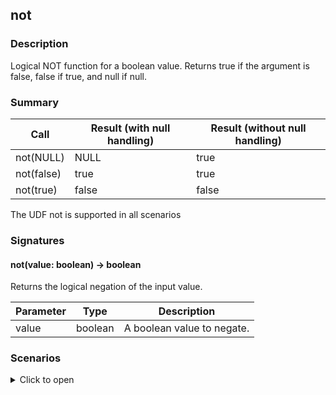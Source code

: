 <!--
  ~ Licensed to the Apache Software Foundation (ASF) under one
  ~ or more contributor license agreements.  See the NOTICE file
  ~ distributed with this work for additional information
  ~ regarding copyright ownership.  The ASF licenses this file
  ~ to you under the Apache License, Version 2.0 (the
  ~ "License"); you may not use this file except in compliance
  ~ with the License.  You may obtain a copy of the License at
  ~
  ~   http://www.apache.org/licenses/LICENSE-2.0
  ~
  ~ Unless required by applicable law or agreed to in writing,
  ~ software distributed under the License is distributed on an
  ~ "AS IS" BASIS, WITHOUT WARRANTIES OR CONDITIONS OF ANY
  ~ KIND, either express or implied.  See the License for the
  ~ specific language governing permissions and limitations
  ~ under the License.
  -->

## not

### Description

Logical NOT function for a boolean value. Returns true if the argument is false, false if true, and null if null.
### Summary

|Call | Result (with null handling) | Result (without null handling)
|-----|-----------------------------|------------------------------|
| not(NULL) | NULL | true |
| not(false) | true | true |
| not(true) | false | false |

The UDF not is supported in all scenarios

### Signatures

#### not(value: boolean) -> boolean

Returns the logical negation of the input value.

| Parameter | Type | Description |
|-----------|------|-------------|
| value | boolean | A boolean value to negate. |
### Scenarios

<details>

<summary>Click to open</summary>

#### Ingestion time transformer


| Signature | Call | Expected result | Actual result | Comparison or Error |
|-----------|------|-----------------|---------------|---------------------|
| (value: boolean) -> boolean |not(NULL) |NULL |NULL |EQUAL |
| (value: boolean) -> boolean |not(false) |true |true |EQUAL |
| (value: boolean) -> boolean |not(true) |false |false |EQUAL |

#### MSE intermediate stage (with null handling)


| Signature | Call | Expected result | Actual result | Comparison or Error |
|-----------|------|-----------------|---------------|---------------------|
| (value: boolean) -> boolean |not(NULL) |NULL |NULL |EQUAL |
| (value: boolean) -> boolean |not(false) |true |true |EQUAL |
| (value: boolean) -> boolean |not(true) |false |false |EQUAL |

#### MSE intermediate stage (without null handling)


| Signature | Call | Expected result | Actual result | Comparison or Error |
|-----------|------|-----------------|---------------|---------------------|
| (value: boolean) -> boolean |not(NULL) |true |true |EQUAL |
| (value: boolean) -> boolean |not(false) |true |true |EQUAL |
| (value: boolean) -> boolean |not(true) |false |false |EQUAL |

#### SSE predicate (with null handling)


| Signature | Call | Expected result | Actual result | Comparison or Error |
|-----------|------|-----------------|---------------|---------------------|
| (value: boolean) -> boolean |not(NULL) |true |true |EQUAL |
| (value: boolean) -> boolean |not(false) |true |true |EQUAL |
| (value: boolean) -> boolean |not(true) |true |true |EQUAL |

#### SSE predicate (without null handling)


| Signature | Call | Expected result | Actual result | Comparison or Error |
|-----------|------|-----------------|---------------|---------------------|
| (value: boolean) -> boolean |not(NULL) |true |true |EQUAL |
| (value: boolean) -> boolean |not(false) |true |true |EQUAL |
| (value: boolean) -> boolean |not(true) |true |true |EQUAL |

#### SSE projection (with null handling)


| Signature | Call | Expected result | Actual result | Comparison or Error |
|-----------|------|-----------------|---------------|---------------------|
| (value: boolean) -> boolean |not(NULL) |NULL |NULL |EQUAL |
| (value: boolean) -> boolean |not(false) |true |true |EQUAL |
| (value: boolean) -> boolean |not(true) |false |false |EQUAL |

#### SSE projection (without null handling)


| Signature | Call | Expected result | Actual result | Comparison or Error |
|-----------|------|-----------------|---------------|---------------------|
| (value: boolean) -> boolean |not(NULL) |true |true |EQUAL |
| (value: boolean) -> boolean |not(false) |true |true |EQUAL |
| (value: boolean) -> boolean |not(true) |false |false |EQUAL |


</details>


